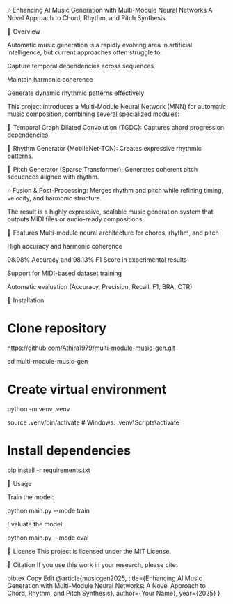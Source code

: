 🎶 Enhancing AI Music Generation with Multi-Module Neural Networks
A Novel Approach to Chord, Rhythm, and Pitch Synthesis



📌 Overview

Automatic music generation is a rapidly evolving area in artificial intelligence, but current approaches often struggle to:

Capture temporal dependencies across sequences

Maintain harmonic coherence

Generate dynamic rhythmic patterns effectively

This project introduces a Multi-Module Neural Network (MNN) for automatic music composition, combining several specialized modules:

🎼 Temporal Graph Dilated Convolution (TGDC): Captures chord progression dependencies.

🥁 Rhythm Generator (MobileNet-TCN): Creates expressive rhythmic patterns.

🎹 Pitch Generator (Sparse Transformer): Generates coherent pitch sequences aligned with rhythm.

🎶 Fusion & Post-Processing: Merges rhythm and pitch while refining timing, velocity, and harmonic structure.

The result is a highly expressive, scalable music generation system that outputs MIDI files or audio-ready compositions.

🚀 Features
Multi-module neural architecture for chords, rhythm, and pitch

High accuracy and harmonic coherence

98.98% Accuracy and 98.13% F1 Score in experimental results

Support for MIDI-based dataset training

Automatic evaluation (Accuracy, Precision, Recall, F1, BRA, CTR)

🔧 Installation


# Clone repository
https://github.com/Athira1979/multi-module-music-gen.git


cd multi-module-music-gen

# Create virtual environment

python -m venv .venv

source .venv/bin/activate  # Windows: .venv\Scripts\activate

# Install dependencies
pip install -r requirements.txt

🎹 Usage


Train the model:


python main.py --mode train


Evaluate the model:


python main.py --mode eval


📜 License
This project is licensed under the MIT License.

📖 Citation
If you use this work in your research, please cite:

bibtex
Copy
Edit
@article{musicgen2025,
  title={Enhancing AI Music Generation with Multi-Module Neural Networks: A Novel Approach to Chord, Rhythm, and Pitch Synthesis},
  author={Your Name},
  year={2025}
}

